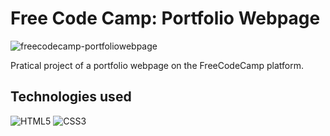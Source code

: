# Free Code Camp: Portfolio Webpage

![freecodecamp-portfoliowebpage](https://user-images.githubusercontent.com/91050670/176348653-12b731c3-f02d-4a76-bc5c-183da354f1e1.gif)

Pratical project of a portfolio webpage on the FreeCodeCamp platform.

## Technologies used
![HTML5](https://img.shields.io/badge/html5-%23E34F26.svg?style=for-the-badge&logo=html5&logoColor=white)
![CSS3](https://img.shields.io/badge/css3-%231572B6.svg?style=for-the-badge&logo=css3&logoColor=white)
